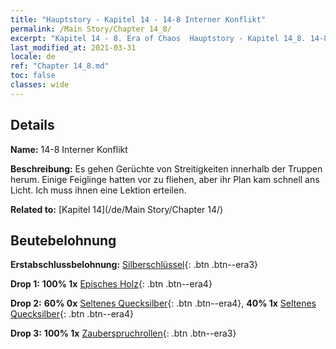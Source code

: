 ```yaml
---
title: "Hauptstory - Kapitel 14 - 14-8 Interner Konflikt"
permalink: /Main Story/Chapter 14_8/
excerpt: "Kapitel 14 - 8. Era of Chaos  Hauptstory - Kapitel 14_8. 14-8 Interner Konflikt"
last_modified_at: 2021-03-31
locale: de
ref: "Chapter 14_8.md"
toc: false
classes: wide
---
```


## Details

 **Name:** 14-8 Interner Konflikt

 **Beschreibung:** Es gehen Gerüchte von Streitigkeiten innerhalb der Truppen herum. Einige Feiglinge hatten vor zu fliehen, aber ihr Plan kam schnell ans Licht. Ich muss ihnen eine Lektion erteilen.

 **Related to:** [Kapitel 14](/de/Main Story/Chapter 14/)

## Beutebelohnung

 **Erstabschlussbelohnung:** [Silberschlüssel](/de/Items/con_693/){: .btn .btn--era3}

 **Drop 1:** **100% 1x** [Episches Holz](/de/Items/mat_48/){: .btn .btn--era4}

 **Drop 2:** **60% 0x** [Seltenes Quecksilber](/de/Items/mat_42/){: .btn .btn--era4}, **40% 1x** [Seltenes Quecksilber](/de/Items/mat_42/){: .btn .btn--era4}

 **Drop 3:** **100% 1x** [Zauberspruchrollen](/de/Items/con_694/){: .btn .btn--era3}

